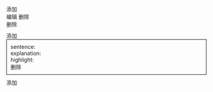   <div>
      <el-button @click="addWord">添加</el-button>
  </div>
  <el-table border :data="tableData" stripe style="width: 100%">
    <el-table-column type="index" label="序号" width="100" />
    <el-table-column prop="word" label="word" width="180" />
    <el-table-column prop="address" label="操作" #default="{row, $index}">
      <el-button @click="updateWord(row,$index)">编辑</el-button>
      <el-button @click="deleteWord(row,$index)">删除</el-button>
    </el-table-column>
  </el-table>

<el-dialog v-model="dialogVisible" title="w" width="700">
  <el-form :model="form" label-width="auto" style="max-width: 600px">
    <el-form-item label="word" required>
      <el-input v-model="form.word" />
    </el-form-item>
    <el-form-item label="definitions" required>
      <div v-for="(item, index) in form.definitions" style="width:100%;margin-bottom:10px;">
        <el-input v-model="item.desc" />
        <el-button type="danger" @click="deleteDefinition(index)">删除</el-button>
      </div>
      <div style="width:100%"><el-button type="primary" @click="addDefinition(index)">添加</el-button></div>
    </el-form-item>
     <el-form-item label="compose-prefix">
      <el-input v-model="form.compose.prefix" />
    </el-form-item>
     <el-form-item label="compose-root">
      <el-input v-model="form.compose.root" />
    </el-form-item>
     <el-form-item label="compose-suffix">
      <el-input v-model="form.compose.suffix" />
    </el-form-item>
    <el-form-item label="examples" required>
      <div v-for="(item, index) in form.examples" style="width:100%;border:1px solid #000;padding:10px;margin-bottom:10px;">
        <div>
          sentence:<el-input  type="textarea" v-model="item.sentence" />
        </div>
          <div>
          explanation:<el-input  type="textarea" v-model="item.explanation" />
        </div>
          <div>
          highlight:<el-input v-model="item.highlight" />
        </div>
        <div style="width:100%"><el-button type="danger" @click="deleteExample(index)">删除</el-button></div>
      </div>
        <el-button type="primary" @click="addExample(index)">添加</el-button>
    </el-form-item>
    <el-form-item label="further">
      <el-input type="textarea" v-model="form.further"  />
    </el-form-item>
  </el-form>
    <template #footer>
      <div class="dialog-footer">
        <el-button @click="dialogVisible = false">Cancel</el-button>
        <el-button type="primary" @click="onConfirm">
          Confirm
        </el-button>
      </div>
    </template>
  </el-dialog>

<script setup>
import { ref,reactive,onMounted } from 'vue'
import { ElMessage } from 'element-plus'
import { words } from '../../zh/english/words.json'

const tableData = reactive([])

const dialogVisible = ref(false)

console.log(1)
const form = reactive({
  word:'',
  definitions:[
    { desc:'' }
  ],
  compose:{
    prefix:'',
    root:'',
    suffix:'',
  },
  examples: [
    {
      sentence:'',
      explanation:'',
      highlight:'',
    }
  ],
  further:''
})

const activeType = {
  ADD:Symbol(),
  UPDATE:Symbol(),
}

const formType = ref(null)

const activeIndex = ref(0)

async function init(){
  const response  = await fetch('http://localhost:9292/api/words')
  const data = await response.json()
  Object.assign(tableData,data.words)
}
init()

function addWord(){
  formType.value = activeType.ADD
  dialogVisible.value = true
}

async function deleteWord(item,index){
  const params = new URLSearchParams();
  params.append('index', index);
  const response  = await fetch('http://localhost:9292/api/word-delete?'+ params.toString())
}

async function updateWord(row,index){
  dialogVisible.value = true
  formType.value = activeType.UPDATE
  const params = new URLSearchParams();
  params.append('word', row.word);
  const response  = await fetch('http://localhost:9292/api/word-get?'+ params.toString())
  let data = await response.json()
  data.definitions = data.definitions.map(item=>({desc:item}))
  data.examples.forEach(item=>{
    item.sentence = item.sentence.replace(/\{([^}]+)\}/g, '$1');
  })
  Object.assign(form, data)
  activeIndex.value = index
}

function addDefinition(index){
  form.definitions.push({desc:''})
}
function deleteDefinition(index){
  if(form.definitions.length <= 1){
    return ElMessage.error('至少有一个')
  }
  form.definitions.splice(index,1)
}

function addExample(index){
    form.examples.push({
      sentence:'',
      explanation:'',
      highlight:'',
    })
}
function deleteExample(index){
  if(form.examples.length <= 1){
    return ElMessage.error('至少有一个')
  }
  form.examples.splice(index,1)
}

async function onConfirm(){
  if(form.word.trim() === '') return ElMessage.error('请填写word')
  const notDefinitions = form.definitions.filter(item=>item.desc.trim() === '')
  if(notDefinitions.length){
    return ElMessage.error('请填写definition')
  }
  const notExamples = form.examples.filter(item=>{
    return item.sentence.trim() === '' || 
          item.explanation.trim() === '' || 
         item.highlight.trim() === ''
  })
  if(notExamples.length){
    return ElMessage.error('请填写example')
  }

  const data = {
    word:form.word,
    definitions:form.definitions.map(item=>item.desc),
    compose:form.compose,
    examples:form.examples,
    further:form.further,
  }

  if(formType.value === activeType.ADD){
    const wordNames = words.map(item=>item.word)
    if(wordNames.includes(data.word)) return ElMessage.error('word已存在！')
    data.examples.forEach(example=>{
      const regex = new RegExp(`\\b${example.highlight}\\b`, 'g');
      example.sentence = example.sentence.replace(regex, `{${example.highlight}}`);
    })
     const response  = await fetch('http://localhost:9292/api/word-add',{ 
      method:'POST',
      headers:{
        'Content-Type':'application/json'
      },
      mode:'cors',
      body: JSON.stringify(data)
      }
    )
  }else if(formType.value === activeType.UPDATE){
    const cloneForm = JSON.parse(JSON.stringify(data))
    cloneForm.activeIndex = activeIndex.value
    cloneForm.examples.forEach(example=>{
      const regex = new RegExp(`\\b${example.highlight}\\b`, 'g');
      example.sentence = example.sentence.replace(regex, `{${example.highlight}}`);
    })
     const response  = await fetch('http://localhost:9292/api/word-update',{ 
      method:'POST',
      headers:{
        'Content-Type':'application/json'
      },
      mode:'cors',
      body: JSON.stringify(cloneForm)
      }
    )
  }
}



</script>

<style>


  table{
    margin:0 !important;
  }
</style>
